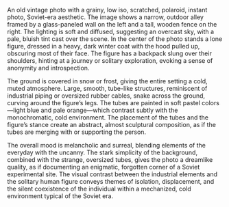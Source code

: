 An old vintage photo with a grainy, low iso, scratched, polaroid, instant photo, Soviet-era aesthetic. The image shows a narrow, outdoor alley framed by a glass-paneled wall on the left and a tall, wooden fence on the right. The lighting is soft and diffused, suggesting an overcast sky, with a pale, bluish tint cast over the scene. In the center of the photo stands a lone figure, dressed in a heavy, dark winter coat with the hood pulled up, obscuring most of their face. The figure has a backpack slung over their shoulders, hinting at a journey or solitary exploration, evoking a sense of anonymity and introspection.

The ground is covered in snow or frost, giving the entire setting a cold, muted atmosphere. Large, smooth, tube-like structures, reminiscent of industrial piping or oversized rubber cables, snake across the ground, curving around the figure’s legs. The tubes are painted in soft pastel colors—light blue and pale orange—which contrast subtly with the monochromatic, cold environment. The placement of the tubes and the figure’s stance create an abstract, almost sculptural composition, as if the tubes are merging with or supporting the person.

The overall mood is melancholic and surreal, blending elements of the everyday with the uncanny. The stark simplicity of the background, combined with the strange, oversized tubes, gives the photo a dreamlike quality, as if documenting an enigmatic, forgotten corner of a Soviet experimental site. The visual contrast between the industrial elements and the solitary human figure conveys themes of isolation, displacement, and the silent coexistence of the individual within a mechanized, cold environment typical of the Soviet era.